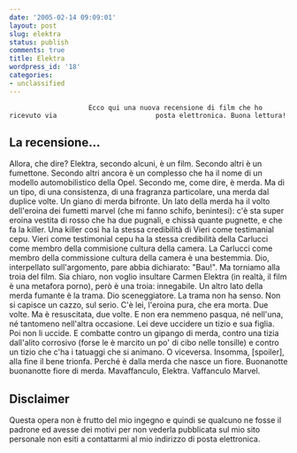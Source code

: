 ```yaml
---
date: '2005-02-14 09:09:01'
layout: post
slug: elektra
status: publish
comments: true
title: Elektra
wordpress_id: '18'
categories:
- unclassified
---
```


                        Ecco qui una nuova recensione di film che ho ricevuto via                         posta elettronica. Buona lettura!


## La recensione...


Allora, che dire?
Elektra, secondo alcuni, è un film.
Secondo altri è un fumettone.
Secondo altri ancora è un complesso che ha il nome di un                         modello automobilistico della Opel.
Secondo me, come dire, è merda.
Ma di un tipo, di una consistenza, di una fragranza                         particolare, una merda dal duplice volte.
Un giano di merda bifronte.
Un lato della merda ha il volto dell'eroina dei fumetti                         marvel (che mi fanno schifo, benintesi): c'è sta super                         eroina vestita di rosso che ha due pugnali, e chissà quante                         pugnette, e che fa la killer. Una killer così ha la stessa                         credibilità di Vieri come testimanial cepu. Vieri come                         testimonial cepu ha la stessa credibilità della Carlucci                         come membro della commisione cultura della camera. La                         Carlucci come membro della commissione cultura della camera                         è una bestemmia.
Dio, interpellato sull'argomento, pare                         abbia dichiarato: "Bau!".
Ma torniamo alla troia del film.                         Sia chiaro, non voglio insultare Carmen Elektra (in realtà,                         il film è una metafora porno), però è una troia: innegabile.                         Un altro lato della merda fumante è la trama.
Dio sceneggiatore. La trama non ha senso.
Non si capisce un cazzo, sul serio.
C'è lei, l'eroina pura, che era morta. Due                         volte. Ma è resuscitata, due volte. E non era nemmeno                         pasqua, né nell'una, né tantomeno nell'altra occasione. Lei                         deve uccidere un tizio e sua figlia. Poi non li uccide. E                         combatte contro un gipango di merda, contro una tizia                         dall'alito corrosivo (forse le è marcito un po' di cibo                         nelle tonsille) e contro un tizio che c'ha i tatuaggi che si                         animano.
O viceversa.
Insomma, [spoiler], alla fine il bene trionfa.
Perché è dalla merda che nasce un fiore.
Buonanotte buonanotte fiore di merda.
Mavaffanculo, Elektra.
Vaffanculo Marvel.


## Disclaimer


Questa opera non è frutto del mio ingegno                         e quindi se qualcuno ne fosse il padrone ed avesse dei motivi per non vederla                         pubblicata sul mio sito personale non esiti a contattarmi al mio indirizzo di posta                         elettronica.

